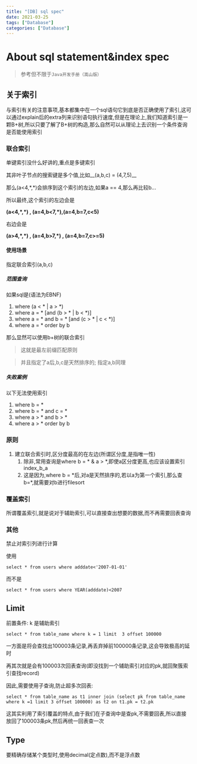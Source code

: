 ```yaml
---
title: "[DB] sql spec"
date: 2021-03-25
tags: ["Database"]
categories: ["Database"]
---
```


# About sql statement&index spec

> 参考但不限于`Java开发手册（嵩山版）`

## 关于索引

与索引有关的注意事项,基本都集中在一个sql语句它到底是否正确使用了索引,这可以通过explain后的extra列来识别语句执行速度,但是在理论上,我们知道索引是一颗B+树,所以只要了解了B+树的构造,那么自然可以从理论上去识别一个条件查询是否能使用索引

### 联合索引

单键索引没什么好讲的,重点是多键索引

其非叶子节点的搜索键是多个值,比如__(a,b,c) = (4,7,5)__

那么(a<4,\*,\*)会排序到这个索引的左边,如果a == 4,那么再比较b...

所以最终,这个索引的左边会是

__(a<4,\*,\*) , (a=4,b<7,\*),(a=4,b=7,c<5)__

右边会是

__(a>4,\*,\*) , (a=4,b>7,\*) , (a=4,b=7,c>=5)__

#### 使用场景

指定联合索引(a,b,c)

##### 范围查询

如果sql是(语法为EBNF) 

1. where (a < \* | a > \*)
2. where a = * [and (b > * | b < *)]
3. where a = * and b = * [and (c > \* | c < \*)]
4. where a = * order by b

那么显然可以使用b+树的联合索引

> 这就是最左前缀匹配原则

> 并且指定了a后,b,c是天然排序的; 指定a,b同理

##### 失败案例

以下无法使用索引

1. where b = *
2. where b = * and c = *
3. where a > * and b > *
4. where a > * order by b

### 原则

1. 建立联合索引时,区分度最高的在左边(所谓区分度,是指唯一性)
   1. 除非,常用查询是where b = * & a > *,即使a区分度更高,也应该设置索引index_b_a
   2. 这是因为,where b = \*后,对a是天然排序的,若以a为第一个索引,那么查b=\*,就需要对b进行filesort

### 覆盖索引

所谓覆盖索引,就是说对于辅助索引,可以直接查出想要的数据,而不再需要回表查询

### 其他

禁止对索引列进行计算

使用

 `select * from users where adddate<'2007-01-01'`

而不是

`select * from users where YEAR(adddate)<2007`

## Limit

前置条件: k 是辅助索引

`select * from table_name where k = 1 limit  3 offset 100000`

一方面是将会查找出100003条记录,再丢弃掉前100000条记录,这会导致极高的延时

再其次就是会有100003次回表查询(即没找到一个辅助索引对应的pk,就回聚簇索引查找record)

因此,需要使用子查询,防止超多次回表:

`select * from table_name as t1 inner join (select pk from table_name where k =1 limit 3 offset 100000) as t2 on t1.pk = t2.pk `

这其实利用了索引覆盖的特点,由于我们在子查询中是查pk,不需要回表,所以直接放回了100003条pk,然后再统一回表查一次

## Type

要精确存储某个类型时,使用decimal(定点数),而不是浮点数

